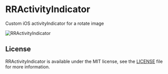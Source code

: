 # RRActivityIndicator
Custom iOS activityIndicator for a rotate image

![RRActivityIndicator](https://raw.githubusercontent.com/liubin1777/RRActivityIndicator/master/RRActivityIndicator.gif)

## License
RRActivityIndicator is available under the MIT license, see the [LICENSE](https://github.com/liubin1777/RRActivityIndicator/blob/master/LICENSE) file for more information.
